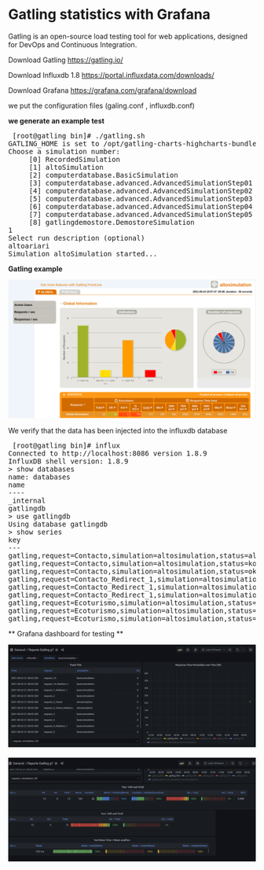 # Gatling statistics with Grafana

Gatling is an open-source load testing tool for web applications, designed for DevOps and Continuous Integration. 

Download Gatling
https://gatling.io/

Download Influxdb 1.8
https://portal.influxdata.com/downloads/

Download Grafana
https://grafana.com/grafana/download

we put the configuration files (galing.conf , influxdb.conf) 

**we generate an example test** 

<pre> [root@gatling bin]# ./gatling.sh 
GATLING_HOME is set to /opt/gatling-charts-highcharts-bundle-3.6.1
Choose a simulation number:
     [0] RecordedSimulation
     [1] altoSimulation
     [2] computerdatabase.BasicSimulation
     [3] computerdatabase.advanced.AdvancedSimulationStep01
     [4] computerdatabase.advanced.AdvancedSimulationStep02
     [5] computerdatabase.advanced.AdvancedSimulationStep03
     [6] computerdatabase.advanced.AdvancedSimulationStep04
     [7] computerdatabase.advanced.AdvancedSimulationStep05
     [8] gatlingdemostore.DemostoreSimulation
1
Select run description (optional)
altoariari
Simulation altoSimulation started... </pre>

**Gatling example**

![Alt text](images/test.png?raw=true "gatling")

We verify that the data has been injected into the influxdb database

<pre> [root@gatling bin]# influx
Connected to http://localhost:8086 version 1.8.9
InfluxDB shell version: 1.8.9
> show databases 
name: databases
name
----
_internal
gatlingdb
> use gatlingdb
Using database gatlingdb
> show series
key
---
gatling,request=Contacto,simulation=altosimulation,status=all
gatling,request=Contacto,simulation=altosimulation,status=ko
gatling,request=Contacto,simulation=altosimulation,status=ok
gatling,request=Contacto_Redirect_1,simulation=altosimulation,status=all
gatling,request=Contacto_Redirect_1,simulation=altosimulation,status=ko
gatling,request=Contacto_Redirect_1,simulation=altosimulation,status=ok
gatling,request=Ecoturismo,simulation=altosimulation,status=all
gatling,request=Ecoturismo,simulation=altosimulation,status=ko
gatling,request=Ecoturismo,simulation=altosimulation,status=ok </pre>


** Grafana dashboard for testing **

![Alt text](images/gatlingdb1.png?raw=true "Dashboard1")

![Alt text](images/gatlingdb2.png?raw=true "Dashboard2")


